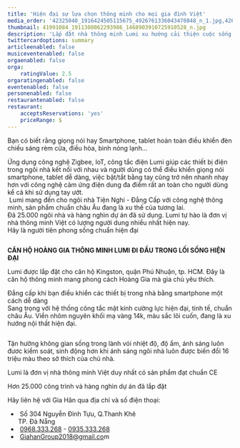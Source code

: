 ```yaml
---
title: 'Hiện đại sự lựa chọn thông minh cho mọi gia đình Việt'
media_order: '42325040_1916424505115675_4926761336043470848_n_1.jpg,42638814_1922524327839026_5104873513844473856_n.jpg,Aiau_khian_chiau_sAng_thAng_minh_2.png,41991084_1911308062293986_1468903910725910528_n.jpg'
thumbnail: 41991084_1911308062293986_1468903910725910528_n.jpg
description: 'Lắp đặt nhà thông minh Lumi xu hướng cải thiện cuộc sống, sư lựa chọn thông minh cho người việt'
twittercardoptions: summary
articleenabled: false
musiceventenabled: false
orgaenabled: false
orga:
    ratingValue: 2.5
orgaratingenabled: false
eventenabled: false
personenabled: false
restaurantenabled: false
restaurant:
    acceptsReservations: 'yes'
    priceRange: $
---
```


<p>Bạn c&oacute; biết rằng giọng n&oacute;i hay Smartphone, tablet ho&agrave;n to&agrave;n điều khiển đ&egrave;n chiếu s&aacute;ng r&egrave;m cửa, điều h&ograve;a, b&igrave;nh n&oacute;ng lạnh...</p>
<p>Ứng dụng c&ocirc;ng nghệ Zigbee, loT, c&ocirc;ng tắc điện Lumi gi&uacute;p c&aacute;c thiết bị điện trong ng&ocirc;i nh&agrave; kết nối với nhau v&agrave; người d&ugrave;ng c&oacute; thể điều khiển giọng n&oacute;i smartphone, tablet dễ d&agrave;ng, việc bật/tắt bằng tay cũng trở n&ecirc;n nhanh nhạy hơn với c&ocirc;ng nghệ cảm ứng điện dung đa điểm rất an to&agrave;n cho người d&ugrave;ng kể cả khi sử dụng tay ướt.<br />&nbsp;Lumi mang đến cho ng&ocirc;i nh&agrave; Tiện Nghi - Đẳng Cấp với c&ocirc;ng nghệ th&ocirc;ng minh, sản phẩm chuẩn ch&acirc;u &Acirc;u đang l&agrave; xu thế của tương lai.<span class="text_exposed_show"><br />Đ&atilde; 25.000 ng&ocirc;i nh&agrave; v&agrave; h&agrave;ng ngh&igrave;n dự &aacute;n đ&atilde; sử dụng. Lumi tự h&agrave;o l&agrave; đơn vị nh&agrave; th&ocirc;ng minh Việt c&oacute; lượng người dung nhiều nhất hiện nay.<br />H&atilde;y l&agrave; người ti&ecirc;n phong sống chuẩn hiện đại<br /></span></p>
<p><img src="/giahan/tin-tuc/hien-dai-su-lua-chon-thong-minh-cho-moi-gia-dinh-viet/Aiau_khian_chiau_sAng_thAng_minh_2.png" alt="" /></p>
<p><span class="text_exposed_show"><strong>CĂN HỘ HO&Agrave;NG GIA TH&Ocirc;NG MINH LUMI ĐI ĐẦU TRONG LỐI SỐNG HIỆN ĐẠI</strong></span></p>
<p><span class="text_exposed_show"><img src="/giahan/tin-tuc/hien-dai-su-lua-chon-thong-minh-cho-moi-gia-dinh-viet/42638814_1922524327839026_5104873513844473856_n.jpg" alt="" /><br />Lumi được lắp đặt cho căn hộ Kingston, quận Ph&uacute; Nhuận, tp. HCM. Đ&acirc;y l&agrave; căn hộ th&ocirc;ng minh mang phong c&aacute;ch Ho&agrave;ng Gia m&agrave; gia chủ y&ecirc;u th&iacute;ch.</span></p>
<p><span class="text_exposed_show">Đẳng cấp khi bạn điều khiển c&aacute;c thiết bị trong nh&agrave; bằng smartphone một c&aacute;ch dễ d&agrave;ng<br />Sang trọng với hệ thống c&ocirc;ng tắc mặt k&iacute;nh cường lực hiện đại, tinh tế, chuẩn ch&acirc;u &Acirc;u. Viền nh&ocirc;m nguy&ecirc;n khối mạ v&agrave;ng 14k, m&agrave;u sắc l&ocirc;i cuốn, đang l&agrave; xu hướng nội thất hiện đại.<br /></span></p>
<p><img src="/giahan/tin-tuc/hien-dai-su-lua-chon-thong-minh-cho-moi-gia-dinh-viet/42325040_1916424505115675_4926761336043470848_n_1.jpg" alt="" /></p>
<p>Tận hưởng kh&ocirc;ng gian sống trong l&agrave;nh v&oacute;i nhiệt độ, độ ẩm, &aacute;nh s&aacute;ng lu&ocirc;n đươc kiểm so&aacute;t, sinh động hơn khi &aacute;nh s&aacute;ng ng&ocirc;i nh&agrave; lu&ocirc;n được biến đổi 16 triệu m&agrave;u theo sở th&iacute;ch của chủ nh&agrave;.</p>
<p>Lumi l&agrave; đơn vị nh&agrave; th&ocirc;ng minh Việt duy nhất c&oacute; sản phẩm đạt chuẩn CE</p>
<p>Hơn 25.000 c&ocirc;ng tr&igrave;nh v&agrave; h&agrave;ng ngh&igrave;n dự &aacute;n đ&atilde; lắp đặt</p>
<p><span class="text_exposed_show">H&atilde;y li&ecirc;n hệ với Gia H&acirc;n qua địa chỉ v&agrave; số điện thoại:</span></p>
<ul>
<li>&nbsp;<span class="foo-detail foo-address">Số 304 Nguyễn Đ&igrave;nh Tựu, Q.Thanh Kh&ecirc;&nbsp;<br />TP. Đ&agrave; Nẵng</span></li>
<li>&nbsp;<span class="foo-detail"><a href="tel:0968333268">0968.333.268</a>&nbsp;-&nbsp;<a href="tel:0935333268">0935.333.268</a></span></li>
<li>&nbsp;<span class="foo-detail"><a href="mailto:GiahanGroup2018@gmail.com">GiahanGroup2018@gmail.co</a>m</span></li>
</ul>